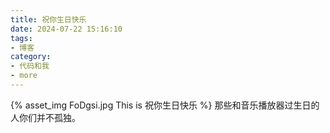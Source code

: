 ```yaml
---
title: 祝你生日快乐
date: 2024-07-22 15:16:10
tags:
- 博客
category:
- 代码和我
- more
---
```

{% asset_img FoDgsi.jpg This is 祝你生日快乐 %}
那些和音乐播放器过生日的人你们并不孤独。